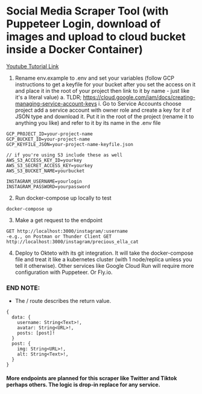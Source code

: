 # Social Media Scraper Tool (with Puppeteer Login, download of images and upload to cloud bucket inside a Docker Container)

[Youtube Tutorial Link](https://youtu.be/u8zCeA7lzDE)

1. Rename env.example to .env and set your variables (follow GCP instructions to get a keyfile for your bucket after you set the access on it and place it in the root of your project then link to it by name - just like it's a literal value)
   a. TLDR; https://cloud.google.com/iam/docs/creating-managing-service-account-keys
   i. Go to Service Accounts choose project add a service account with owner role and create a key for it of JSON type and download it. Put it in the root of the project (rename it to anything you like) and refer to it by its name in the .env file

```
GCP_PROJECT_ID=your-project-name
GCP_BUCKET_ID=your-project-name
GCP_KEYFILE_JSON=your-project-name-keyfile.json

// if you're using S3 include these as well
AWS_S3_ACCESS_KEY_ID=yourkey
AWS_S3_SECRET_ACCESS_KEY=yourkey
AWS_S3_BUCKET_NAME=yourbucket

INSTAGRAM_USERNAME=yourlogin
INSTAGRAM_PASSWORD=yourpassword
```

2. Run docker-compose up locally to test

```
docker-compose up
```

3. Make a get request to the endpoint

```
GET http://localhost:3000/instagram/:username
-e.g., on Postman or Thunder Client GET http://localhost:3000/instagram/precious_ella_cat
```

4. Deploy to Okteto with its git integration. It will take the docker-compose file and treat it like a kubernetes cluster (with 1 node/replica unless you tell it otherwise). Other services like Google Cloud Run will require more configuration with Puppeteer. Or Fly.io.

### END NOTE:

- The / route describes the return value.

```
{
  data: {
    username: String<Text>!,
    avatar: String<URL>!,
    posts: [post]!
  }
  post: {
    img: String<URL>!,
    alt: String<Text>!,
  }
}
```

#### More endpoints are planned for this scraper like Twitter and Tiktok perhaps others. The logic is drop-in replace for any service.
